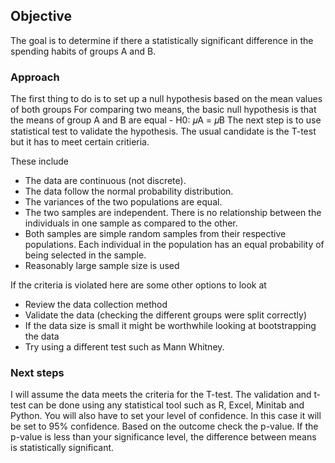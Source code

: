 ## Objective
The goal is to determine if there a statistically significant difference in the spending habits of groups A and B.

### Approach
 The first thing to do is to set up a null hypothesis based on the mean values of both groups
For comparing two means, the basic null hypothesis is that the means of group A and B are equal - H0: 𝜇A = 𝜇B
The next step is to use statistical test to validate the hypothesis.  The usual candidate is the T-test but it has to meet certain critieria.  

These include
- The data are continuous (not discrete).
- The data follow the normal probability distribution.
- The variances of the two populations are equal.
- The two samples are independent. There is no relationship between the individuals in one sample as
compared to the other.
- Both samples are simple random samples from their respective populations. Each individual in the
population has an equal probability of being selected in the sample.
- Reasonably large sample size is used

If the criteria is violated here are some other options to look at
- Review the data collection method
- Validate the data (checking the different groups were split correctly)
- If the data size is small it might be worthwhile looking at bootstrapping the data
- Try using a different test such as Mann Whitney. 

### Next steps
I will assume the data meets the criteria for the T-test.
The validation and t-test can be done using any statistical tool such as R, Excel, Minitab and Python.
You will also have to set your level of confidence.  In this case it will be set to 95% confidence.
Based on the outcome check the p-value.  If the p-value is less than your significance level, the difference between means is statistically significant.


